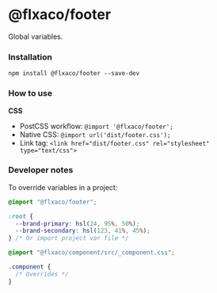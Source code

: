 # @flxaco/footer

Global variables.

### Installation

```
npm install @flxaco/footer --save-dev
```

### How to use

**CSS**

- PostCSS workflow: `@import '@flxaco/footer';`
- Native CSS: `@import url('dist/footer.css');`
- Link tag: `<link href="dist/footer.css" rel="stylesheet" type="text/css">`

### Developer notes

To override variables in a project:

```css
@import "@flxaco/footer";

:root {
  --brand-primary: hsl(24, 95%, 50%);
  --brand-secondary: hsl(123, 41%, 45%);
} /* Or import project var file */

@import "@flxaco/component/src/_component.css";

.component {
  /* Overrides */
}
```
